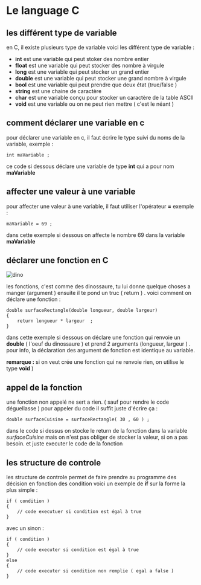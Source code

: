# Le language C 

## les différent type de variable 

en C, il existe plusieurs type de variable 
voici les différent type de variable : 
- **int** est une variable qui peut stoker des nombre entier  
- **float** est une variable qui peut stocker des nombre à virgule 
- **long** est une variable  qui peut stocker un grand entier 
- **double** est une variable qui peut stocker une grand nombre à virgule 
- **bool** est une variable qui peut prendre que deux état (true/false ) 
- **string** est une chaine de caractère 
- **char** est une variable conçu pour stocker un caractère de la table ASCII 
- **void** est une variable ou on ne peut rien mettre ( c'est le néant ) 

## comment déclarer une variable en c 

pour déclarer une variable en c, il faut écrire le type suivi du noms de la variable, exemple : 
``` 
int maVariable ; 
``` 

ce code si dessous déclare une variable de type **int** qui a pour nom **maVariable**

## affecter une valeur à une variable 

pour affecter une valeur à une variable, il faut utiliser l'opérateur **=** 
exemple : 
```
maVariable = 69 ; 
```

dans cette exemple si dessous on affecte le nombre 69 dans la variable **maVariable** 

## déclarer une fonction en C 

![dino](http://remi-ponche.fr/source/dino-function.png)

les fonctions, c'est comme des dinossaure, tu lui donne quelque choses a manger (argument ) ensuite il te pond un truc ( return ) . 
voici comment on déclare une fonction : 
```
double surfaceRectangle(double longueur, double largeur) 
{
	return longueur * largeur  ; 
} 
```
dans cette exemple si dessous on déclare une fonction qui renvoie un **double** ( l'oeuf du dinossaure ) et prend 2 arguments (longueur, largeur ) . 
pour info, la déclaration des argument de fonction est identique au variable. 

**remarque :** si on veut crée une fonction qui ne renvoie rien, on utilise le type **void** ) 


## appel de la fonction 

une fonction non appelé ne sert a rien. ( sauf pour rendre le code déguellasse ) 
pour appeler du code il suffit juste d'écrire ça : 
```
double surfaceCuisine = surfaceRectangle( 30 , 60 ) ; 
```
dans le code si dessus on stocke le return de la fonction dans la variable *surfaceCuisine*
mais on n'est pas obliger de stocker la valeur, si on a pas besoin. et juste executer le code de la fonction 

## les structure de controle 

les structure de controle permet de faire prendre au programme des décision en fonction des condition 
voici un exemple de **if** sur la forme la plus simple : 
```
if ( condition ) 
{
	// code executuer si condition est égal à true 
}
``` 

avec un sinon  : 
``` 
if ( condition ) 
{
	// code executer si condition est égal à true 
}
else
{
	// code executer si condition non remplie ( egal a false ) 
}
```



